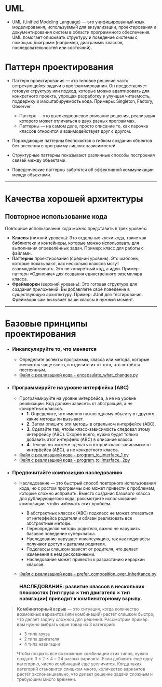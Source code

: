 # UML

- UML (Unified Modeling Language) — это унифицированный язык моделирования, используемый для визуализации,
  проектирования и документирования систем в области программного обеспечения. UML помогает описывать структуру и
  поведение системы с помощью диаграмм (например, диаграммы классов, последовательностей или состояний).

# Паттерн проектирования

- Паттерн проектирования — это типовое решение часто встречающейся задачи в программировании. Он предоставляет готовую
  структуру или подход, которые можно адаптировать для конкретного проекта, упрощая разработку и улучшая читаемость,
  поддержку и масштабируемость кода. Примеры: Singleton, Factory, Observer.
    - Паттерн — это высокоуровневое описание решения, реализация которого может отличаться в двух разных программах.
    - Паттерны — на самом деле, просто описание то, как парочка классов относится и взаимодействует друг с другом.

- Порождающие паттерны беспокоятся о гибком создании объектов без внесения в программу лишних зависимостей.
- Структурные паттерны показывают различные способы построения связей между объектами.
- Поведенческие паттерны заботятся об эффективной коммуникации между объектами.

___

# Качества хорошей архитектуры

## Повторное использование кода

Повторное использование кода можно представить в трёх уровнях:

- **Классы** (нижний уровень): Это отдельные куски кода, такие как библиотеки и контейнеры, которые можно использовать
  для выполнения определённых задач. Пример: класс для работы с файлами.
- **Паттерны** проектирования (средний уровень): Это шаблоны, которые показывают, как несколько классов могут
  взаимодействовать. Это не конкретный код, а идеи. Пример: паттерн «Одиночка» для создания единственного экземпляра
  класса.
- **Фреймворки** (верхний уровень): Это готовая структура для создания приложений. Вы добавляете своё поведение в
  существующую архитектуру. Пример: JUnit для тестирования. Фреймворк сам вызывает ваши классы в нужный момент.

___

# Базовые принципы проектирования

- ### Инкапсулируйте то, что меняется
    - Определите аспекты программы, класса или метода, которые меняются чаще всего, и отделите их от того, что остаётся
      постоянным.
    - [Файл с реализацией кода - encapsulate_what_changes.py](https://github.com/COD-e-x/design_patterns_lab/blob/main/design_patterns_immersion_book/encapsulate_what_changes.py)
  
- ### Программируйте на уровне интерфейса (ABC)
    - Программируйте на уровне интерфейса, а не на уровне реализации. Код должен зависеть от абстракций, а не конкретных
      классов.
        - **1.** Определите, что именно нужно одному объекту от другого, какие методы он вызывает.
        - **2.** Затем опишите эти методы в отдельном интерфейсе (ABC).
        - **3.** Сделайте так, чтобы класс-зависимость следовал этому интерфейсу (ABC). Скорее всего, нужно будет только
          добавить этот интерфейс (ABC) в описание класса.
        - **4.** Теперь вы можете сделать и второй класс зависимым от интерфейса (ABC), а не конкретного класса.
    - [Файл с реализацией кода - program_to_interface_1.py](https://github.com/COD-e-x/design_patterns_lab/tree/blob/design_patterns_immersion_book/program_to_interface_1.py)
    - [Файл с реализацией кода - program_to_interface._2py](https://github.com/COD-e-x/design_patterns_lab/tree/blob/design_patterns_immersion_book/program_to_interface_2.py)

- ### Предпочитайте композицию наследованию

  - Наследование — это быстрый способ повторного использования кода, но с ростом программы оно может привести к проблемам, 
        которые сложно исправить. Вместо создания базового класса для дублирующегося кода, рассмотрите использование композиции, чтобы избежать этих проблем.
    - В абстрактных классах (ABC) подкласс не может отказаться от интерфейса родителя и обязан реализовать 
        все абстрактные методы.
    - Переопределяя методы родителя, важно не нарушить базовое поведение суперкласса.
    - Наследование нарушает инкапсуляцию, так как подклассы получают доступ к деталям родителя.
    - Подклассы слишком зависят от родителя, что делает изменения в нем рискованными.
    - Наследование может привести к разрастанию иерархии классов.
  - [Файл с реализацией кода - prefer_composition_over_inheritance.py](https://github.com/COD-e-x/design_patterns_lab/blob/main/design_patterns_immersion_book/prefer_composition_over_inheritance.py)

    ### НАСЛЕДОВАНИЕ: развитие классов в нескольких плоскостях (тип груза × тип двигателя × тип навигации) приводит к комбинаторному взрыву.

> **Комбинаторный взрыв** — это ситуация, когда количество возможных вариантов (или комбинаций) растёт слишком быстро, 
    что делает задачу сложной для решения. Рассмотрим пример: вам нужно выбрать один товар из 3 категорий:
>
> - 3 типа груза
> - 2 типа двигателя
> - 4 типа навигации
>
> Чтобы покрыть все возможные комбинации этих типов, нужно создать 3 × 2 × 4 = 24 разных варианта. Если добавить ещё 
    одну категорию, число комбинаций ещё увеличится. Когда таких категорий становится слишком много, количество 
    вариантов растёт экспоненциально, что делает решение задачи сложным и требующим много времени.

